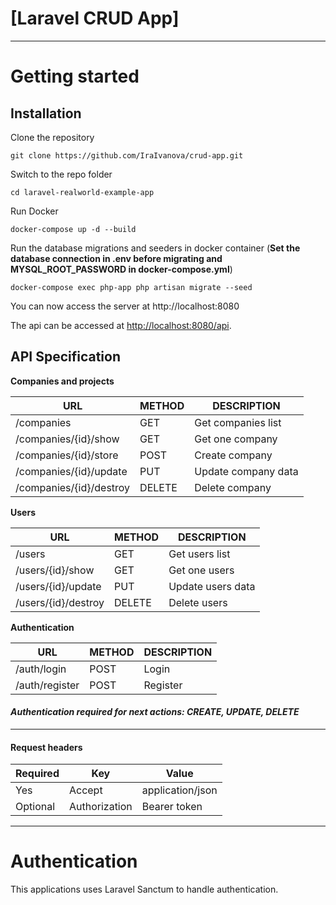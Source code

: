 # [Laravel CRUD App]
----------

# Getting started

## Installation

Clone the repository

    git clone https://github.com/IraIvanova/crud-app.git

Switch to the repo folder

    cd laravel-realworld-example-app

Run Docker

    docker-compose up -d --build

Run the database migrations and seeders in docker container (**Set the database connection in .env before migrating and MYSQL_ROOT_PASSWORD in docker-compose.yml**)

    docker-compose exec php-app php artisan migrate --seed

You can now access the server at http://localhost:8080

The api can be accessed at [http://localhost:8080/api](http://localhost:8080/api).

## API Specification

**Companies and projects**

| **URL** 	               | **METHOD** | 	 **DESCRIPTION**    | 
|-------------------------|------------|-----------------------|
| /companies	           | GET   	    | Get companies list    |
| /companies/{id}/show    | GET	    | Get one company	    |
| /companies/{id}/store   | POST 	    | Create company        |
| /companies/{id}/update  | PUT   	    | Update company data   |
| /companies/{id}/destroy  | DELETE     | Delete company        |


**Users**

| **URL** 	           | **METHOD** | 	 **DESCRIPTION**    | 
|---------------------|------------|-----------------------|
| /users	             | GET   	    | Get users list    |
| /users/{id}/show    | GET	    | Get one users	    |
| /users/{id}/update  | PUT   	    | Update users data   |
| /users/{id}/destroy | DELETE     | Delete users        |

**Authentication**

| **URL** 	      | **METHOD** | 	 **DESCRIPTION**      | 
|----------------|------------|------------------------|
| /auth/login    | POST   	   | Login                  |
| /auth/register | POST	      | Register	              |




#### ***Authentication required for next actions: CREATE, UPDATE, DELETE***

----------

#### Request headers

| **Required** 	| **Key**              	 | **Value**            	    |
|----------	|------------------------|---------------------------|
| Yes      	| Accept    	            | application/json 	        |
| Optional 	| Authorization    	     | Bearer token       	 |

----------

# Authentication

This applications uses Laravel Sanctum to handle authentication.

